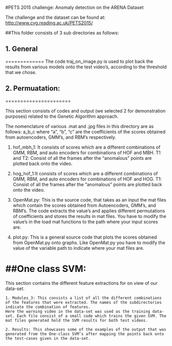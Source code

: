 #PETS 2015 challenge: Anomaly detection on the ARENA Dataset

The challenge and the dataset can be found at: http://www.cvg.reading.ac.uk/PETS2015/

##This folder consists of 3 sub directories as follows:

## 1. General
=============
The code traj_on_image.py is used to plot back the results from various models onto the test video’s, according to the threshold that we chose.



## 2. Permuatation:
======================

This section consists of codes and output (we selected 2  for demonstration purposes) related to the Genetic Algorithm approach.

The nomenclature of various .mat and .jpg files in this directory are as follows:
	a_b_c
	where “a”, “b”, “c” are the coefficients of the scores obtained from autoencoders, GMM’s, and RBM’s respectively.

1. hof_mbh_1: It consists of scores which are a different combinations of GMM, RBM, and auto encoders for combinations of HOF and MBH.
T1 and T2: Consist of all the frames after the “anomalous” points are plotted back onto the video.

2. hog_hof_1:It consists of scores which are a different combinations of GMM, RBM, and auto encoders for combinations of HOF and HOG.
T1: Consist of all the frames after the “anomalous” points are plotted back onto the video.

3. OpenMat.py: This is the source code, that takes as an input the mat files which contain the scores obtained from Autoencoders, GMM’s, and RBM’s. The code extracts the value’s and applies different permutations of coefficients and stores the results in mat files. 
		You have to modify the value’s in the load mat functions to the path where your input scores are.

4. plot.py: This is a general source code that plots the scores obtained from OpenMat.py onto graphs.
		Like OpenMat.py you have to modify the value of the variable path to indicate where your mat files are.



##One class SVM:
===============
This section contains the different feature extractions for on view of our data-set.

	1. Modules_3: This consists a list of all the different combinations of the features that were extracted. The names of the subdirectories indicate the combination of features.
	Here the warning video in the data-set was used as the training data-set. Each file consist of a small code which trains the given SVM. The mat files generated hold the SVM results for both test videos.
 
	2. Results: This showcases some of the examples of the output that was generated from the One-class SVM’s after mapping the points back onto the test-cases given in the data-set.